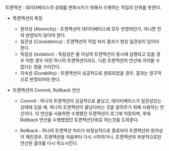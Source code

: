 트랜잭션
 : 데이터베이스의 상태를 변화시키기 위해서 수행하는 작업의 단위를 뜻한다.


 - 특랜잭션의 특징
   * 원자성 (Atomicity)
     : 트랜잭선이 데이터베이스에 모두 반영되던가, 아니면 전혀 반영되지 않아야 한다.
   * 일관성 (Consistency)
     : 트랜잭션의 작업 처리 결과가 항상 일관성이 있어야 한다.
   * 독립성 (Isolation)
     : 독립성은 둘 이상의 트랜잭션이 동시에 실행되고 있을 경우 어떤 경우 어떤 하나의 트랜잭션이라도, 다른 트랜잭션의 연산에 끼어뜰 수 없다는 점을 가리킨다.
   * 지속성 (Durability) 
     : 트랜잭션이 성공적으로 완료되었을 경우, 결과는 영구적으로 반영되어야 한다.


- 트랜잭션의 Commit, Rollback 연산
  * Commit 
    : 하나의 트랜잭션이 성공적으로 끝났고, 데이터베이스가 일관성있는 상태에 있을 때, 하나의 트랜잭션이 끝났다라는 것을 알려주기 위해 사용하는 연산이다.
    이 연산을 사용하면 수행했던 트랜잭션이  로그에 저장되며, 후에 Rollback 연산을 수행했었던 트랜잭션단위로 하는것을 도와준다.

  * Rollback
    : 하나의 트랜잭션 처리가 비정상적으로 종료되어 트랜잭션의 원자성이 깨진경우, 트랜잭션을 처음부터 다시 시작하거나, 트랜잭션의 부분적으로만 연산된 결과를 다시 취소시킨다.